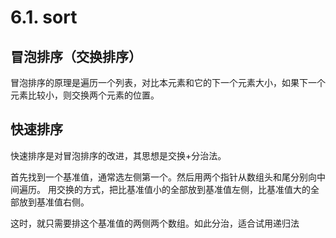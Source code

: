 # 6.1. sort

## 冒泡排序（交换排序）

冒泡排序的原理是遍历一个列表，对比本元素和它的下一个元素大小，如果下一个元素比较小，则交换两个元素的位置。

## 快速排序

快速排序是对冒泡排序的改进，其思想是交换+分治法。

首先找到一个基准值，通常选左侧第一个。然后用两个指针从数组头和尾分别向中间遍历。 用交换的方式，把比基准值小的全部放到基准值左侧，比基准值大的全部放到基准值右侧。

这时，就只需要排这个基准值的两侧两个数组。如此分治，适合试用递归法

